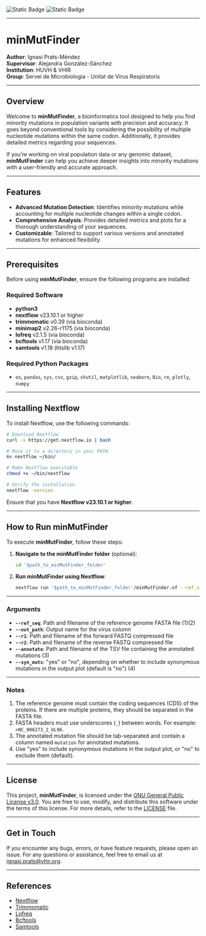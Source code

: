 
![Static Badge](https://img.shields.io/badge/Version-Pre--Release-blue)    ![Static Badge](https://img.shields.io/badge/License-GPL_V3-green)

---
# minMutFinder

**Author**: Ignasi Prats-Méndez  
**Supervisor**: Alejandra González-Sánchez  
**Institution**: HUVH & VHIR  
**Group**: Servei de Microbiologia - Unitat de Virus Respiratoris  

---

## Overview

Welcome to **minMutFinder**, a bioinformatics tool designed to help you find minority mutations in population variants with precision and accuracy. It goes beyond conventional tools by considering the possibility of multiple nucleotide mutations within the same codon. Additionally, it provides detailed metrics regarding your sequences.

If you’re working on viral population data or any genomic dataset, **minMutFinder** can help you achieve deeper insights into minority mutations with a user-friendly and accurate approach.

---

## Features

- **Advanced Mutation Detection**: Identifies minority mutations while accounting for multiple nucleotide changes within a single codon.
- **Comprehensive Analysis**: Provides detailed metrics and plots for a thorough understanding of your sequences.
- **Customizable**: Tailored to support various versions and annotated mutations for enhanced flexibility.

---

## Prerequisites

Before using **minMutFinder**, ensure the following programs are installed:

### Required Software

- **python3**
- **nextflow** v23.10.1 or higher
- **trimmomatic** v0.39 (via bioconda)
- **minimap2** v2.26-r1175 (via bioconda)
- **lofreq** v2.1.5 (via bioconda)
- **bcftools** v1.17 (via bioconda)
- **samtools** v1.18 (htslib v1.17)

### Required Python Packages

- `os`, `pandas`, `sys`, `csv`, `gzip`, `shutil`, `matplotlib`, `seaborn`, `Bio`, `re`, `plotly`, `numpy`

---

## Installing Nextflow

To install Nextflow, use the following commands:

```bash
# Download Nextflow
curl -s https://get.nextflow.io | bash

# Move it to a directory in your PATH
mv nextflow ~/bin/

# Make Nextflow executable
chmod +x ~/bin/nextflow

# Verify the installation
nextflow -version
```

Ensure that you have **Nextflow v23.10.1 or higher**.

---

## How to Run minMutFinder

To execute **minMutFinder**, follow these steps:

1. **Navigate to the minMutFinder folder** (optional):  
   ```bash
   cd '$path_to_minMutFinder_folder'
   ```

2. **Run minMutFinder using Nextflow**:  
   ```bash
   nextflow run '$path_to_minMutFinder_folder'/minMutFinder.nf --ref_seq <reference.fasta> --out_path <output_name> --r1 <forward_reads.fastq.gz> --r2 <reverse_reads.fastq.gz> --annotate <mutations.tsv> --syn_muts yes
   ```

---

### Arguments

- **`--ref_seq`**: Path and filename of the reference genome FASTA file (1)(2)
- **`--out_path`**: Output name for the virus column
- **`--r1`**: Path and filename of the forward FASTQ compressed file
- **`--r2`**: Path and filename of the reverse FASTQ compressed file
- **`--annotate`**: Path and filename of the TSV file containing the annotated mutations (3)
- **`--syn_muts`**: "yes" or "no", depending on whether to include synonymous mutations in the output plot (default is "no") (4)

---

### Notes

1. The reference genome must contain the coding sequences (CDS) of the proteins. If there are multiple proteins, they should be separated in the FASTA file.
2. FASTA headers must use underscores (`_`) between words. For example: `>NC_006273_2_UL96`.
3. The annotated mutation file should be tab-separated and contain a column named `mutation` for annotated mutations.
4. Use "yes" to include synonymous mutations in the output plot, or "no" to exclude them (default).

---

## License

This project, **minMutFinder**, is licensed under the [GNU General Public License v3.0](https://www.gnu.org/licenses/gpl-3.0.html). You are free to use, modify, and distribute this software under the terms of this license. For more details, refer to the [LICENSE](./LICENSE) file.

---

## Get in Touch

If you encounter any bugs, errors, or have feature requests, please open an issue. For any questions or assistance, feel free to email us at [ignasi.prats@vhir.org](mailto:ignasi.prats@vhir.org).

---

## References

- [Nextflow](https://www.nextflow.io/)
- [Trimmomatic](http://www.usadellab.org/cms/?page=trimmomatic)
- [Lofreq](https://csb5.github.io/lofreq/)
- [Bcftools](http://samtools.github.io/bcftools/bcftools.html)
- [Samtools](http://www.htslib.org/)
